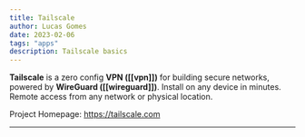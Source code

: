 ```yaml
---
title: Tailscale
author: Lucas Gomes
date: 2023-02-06
tags: "apps"
description: Tailscale basics
---
```

**Tailscale** is a zero config **VPN ([[vpn]])** for building secure networks, powered by **WireGuard ([[wireguard]])**. Install on any device in minutes. Remote access from any network or physical location.

Project Homepage: <https://tailscale.com>

---
